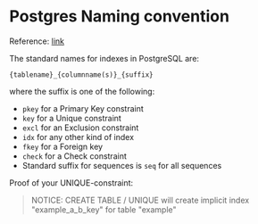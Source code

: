 # Postgres Naming convention

Reference: [link](https://stackoverflow.com/a/4108266/7768908)

The standard names for indexes in PostgreSQL are:

`{tablename}_{columnname(s)}_{suffix}`

where the suffix is one of the following:

- `pkey` for a Primary Key constraint
- `key` for a Unique constraint
- `excl` for an Exclusion constraint
- `idx` for any other kind of index
- `fkey` for a Foreign key
- `check` for a Check constraint
- Standard suffix for sequences is `seq` for all sequences

Proof of your UNIQUE-constraint:

> NOTICE: CREATE TABLE / UNIQUE will create implicit index "example_a_b_key" for table "example"

